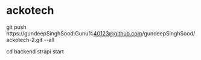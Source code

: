 # ackotech
 git push https://gundeepSinghSood:Gunu%40123@github.com/gundeepSinghSood/ackotech-2.git --all
 
 
 
 cd backend 
 strapi start 